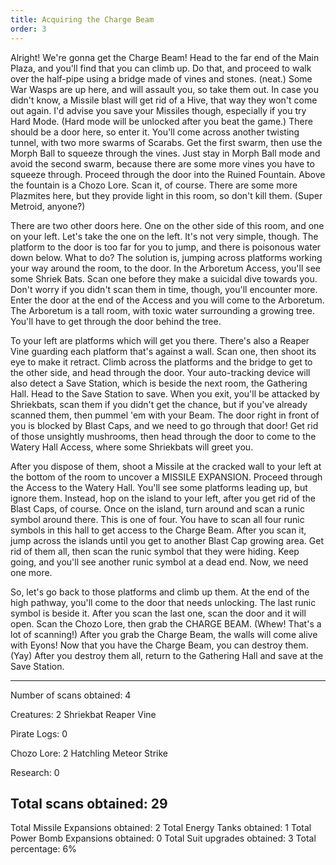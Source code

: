 ```yaml
---
title: Acquiring the Charge Beam
order: 3
---
```




Alright! We're gonna get the Charge Beam! Head to the far end of the Main
Plaza, and you'll find that you can climb up. Do that, and proceed to walk over
the half-pipe using a bridge made of vines and stones. (neat.) Some War Wasps
are up here, and will assault you, so take them out. In case you didn't know, a
Missile blast will get rid of a Hive, that way they won't come out again. I'd
advise you save your Missiles though, especially if you try Hard Mode. (Hard
mode will be unlocked after you beat the game.) There should be a door here, so
enter it. You'll come across another twisting tunnel, with two more swarms of
Scarabs. Get the first swarm, then use the Morph Ball to squeeze through the
vines. Just stay in Morph Ball mode and avoid the second swarm, because there
are some more vines you have to squeeze through. Proceed through the door into
the Ruined Fountain. Above the fountain is a Chozo Lore. Scan it, of course.
There are some more Plazmites here, but they provide light in this room, so
don't kill them. (Super Metroid, anyone?)

There are two other doors here. One on the other side of this room, and one on
your left. Let's take the one on the left. It's not very simple, though. The
platform to the door is too far for you to jump, and there is poisonous water
down below. What to do? The solution is, jumping across platforms working your
way around the room, to the door.  In the Arboretum Access, you'll see some
Shriek Bats. Scan one before they make a suicidal dive towards you. Don't worry
if you didn't scan them in time, though, you'll encounter more. Enter the door
at the end of the Access and you will come to the Arboretum. The Arboretum is a
tall room, with toxic water surrounding a growing tree. You'll have to get
through the door behind the tree.

To your left are platforms which will get you there. There's also a Reaper Vine
guarding each platform that's against a wall. Scan one, then shoot its eye to
make it retract. Climb across the platforms and the bridge to get to the other
side, and head through the door. Your auto-tracking device will also detect a
Save Station, which is beside the next room, the Gathering Hall. Head to the
Save Station to save. When you exit, you'll be attacked by Shriekbats, scan
them if you didn't get the chance, but if you've already scanned them, then
pummel 'em with your Beam. The door right in front of you is blocked by Blast
Caps, and we need to go through that door! Get rid of those unsightly
mushrooms, then head through the door to come to the Watery Hall Access, where
some Shriekbats will greet you.

After you dispose of them, shoot a Missile at the cracked wall to your left at
the bottom of the room to uncover a MISSILE EXPANSION. Proceed through the
Access to the Watery Hall. You'll see some platforms leading up, but ignore
them. Instead, hop on the island to your left, after you get rid of the Blast
Caps, of course. Once on the island, turn around and scan a runic symbol around
there. This is one of four. You have to scan all four runic symbols in this
hall to get access to the Charge Beam. After you scan it, jump across the
islands until you get to another Blast Cap growing area. Get rid of them all,
then scan the runic symbol that they were hiding. Keep going, and you'll see
another runic symbol at a dead end. Now, we need one more.

So, let's go back to those platforms and climb up them. At the end of the high
pathway, you'll come to the door that needs unlocking. The last runic symbol is
beside it. After you scan the last one, scan the door and it will open. Scan
the Chozo Lore, then grab the CHARGE BEAM. (Whew! That's a lot of scanning!)
After you grab the Charge Beam, the walls will come alive with Eyons! Now that
you have the Charge Beam, you can destroy them. (Yay) After you destroy them
all, return to the Gathering Hall and save at the Save Station.

-------------------------
Number of scans obtained: 4

Creatures: 2
Shriekbat
Reaper Vine

Pirate Logs: 0

Chozo Lore: 2
Hatchling
Meteor Strike

Research: 0

Total scans obtained: 29
-------------------------

Total Missile Expansions obtained: 2
Total Energy Tanks obtained: 1
Total Power Bomb Expansions obtained: 0
Total Suit upgrades obtained: 3
Total percentage: 6%


